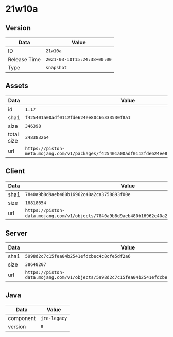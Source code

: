 # 21w10a

## Version

|**Data**        | **Value**                 |
|----------------|-------------------------|
| ID   | ```21w10a```   |
| Release Time   | ```2021-03-10T15:24:38+00:00```   |
| Type   | ```snapshot```   |

## Assets

|**Data**        | **Value**                 |
|----------------|-------------------------|
| id   | ```1.17```   |
| sha1   | ```f425401a00adf0112fde624ee80c66333530f8a1```   |
| size   | ```346398```   |
| total size  | ```348383264```  |
| url       | ```https://piston-meta.mojang.com/v1/packages/f425401a00adf0112fde624ee80c66333530f8a1/1.17.json``` |

## Client

|**Data**        | **Value**                 |
|----------------|-------------------------|
| sha1   | ```7840a9b8d9aeb480b16962c40a2ca3758893f00e```   |
| size   | ```18818654```   |
| url       | ```https://piston-data.mojang.com/v1/objects/7840a9b8d9aeb480b16962c40a2ca3758893f00e/client.jar``` |

## Server

|**Data**        | **Value**                 |
|----------------|-------------------------|
| sha1   | ```5998d2c7c15fea04b2541efdcbec4c8cfe5df2a6```   |
| size   | ```38648207```   |
| url       | ```https://piston-data.mojang.com/v1/objects/5998d2c7c15fea04b2541efdcbec4c8cfe5df2a6/server.jar``` |

## Java

|**Data**        | **Value**                 |
|----------------|-------------------------|
| component   | ```jre-legacy```   |
| version   | ```8```   |